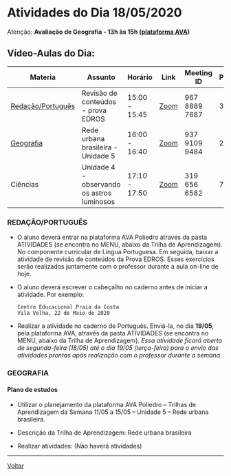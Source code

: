 # Atividades do Dia 18/05/2020

Atenção: **Avaliação de Geografia - 13h às 15h ([plataforma AVA](https://poliedro-ava.azurewebsites.net))**

## Vídeo-Aulas do Dia:

| Materia | Assunto |Horário | Link | Meeting ID | Password |
|---------|---------|--------|------|------------|----------|
| [Redação/Português](#redaçãoportuguês) | Revisão de conteúdos - prova EDROS | 15:00 - 15:45 | [Zoom](https://zoom.us/j/96788897687?pwd=cVI4b0ZoeG9WNWUzQjd2OTZDZUJPUT09) | 967 8889 7687 | 324876 |
| [Geografia](#geografia) | Rede urbana brasileira - Unidade 5 | 16:00 - 16:40 | [Zoom](https://zoom.us/j/93791099484?pwd=SGRXNDNCbDh4Ujh3TlZsN3FaWUlOZz09) | 937 9109 9484 | 235119 |
| Ciências | Unidade 4 - observando os astros luminosos | 17:10 - 17:50 | [Zoom](https://zoom.us/j/3196566582?pwd=cFNUb3BrREpzanpQV2toZ09RbjFnUT09) | 319 656 6582 | 7qaBx5 | 

### REDAÇÃO/PORTUGUÊS

* O aluno deverá entrar na plataforma AVA Poliedro através da pasta ATIVIDADES (se encontra no MENU, abaixo da Trilha de Aprendizagem). No componente curricular de Língua Portuguesa. Em seguida, baixar a atividade de revisão de conteúdos da Prova EDROS. Esses exercícios serão realizados juntamente com o professor durante a aula on-line de hoje.

* O aluno deverá escrever o cabeçalho no caderno antes de iniciar a atividade. Por exemplo:

      Centro Educacional Praia da Costa
      Vila Velha, 22 de Maio de 2020

* Realizar a atividade no caderno de Português. Enviá-la, no dia **19/05**, pela plataforma AVA, através da pasta ATIVIDADES (se encontra no MENU, abaixo da Trilha de Aprendizagem). *Essa atividade ficará aberta de segunda-feira (18/05) até o dia 19/05 (terça-feira) para o envio das atividades prontas após realização com o professor durante a semana*.

### GEOGRAFIA

#### Plano de estudos

* Utilizar o planejamento da plataforma AVA Poliedro – Trilhas de Aprendizagem da Semana 11/05 a 15/05 – Unidade 5 – Rede urbana brasileira.

* Descrição da Trilha de Aprendizagem: Rede urbana brasileira

* Realizar atividades: (Não haverá atividades)

---
[Voltar](index.md)
